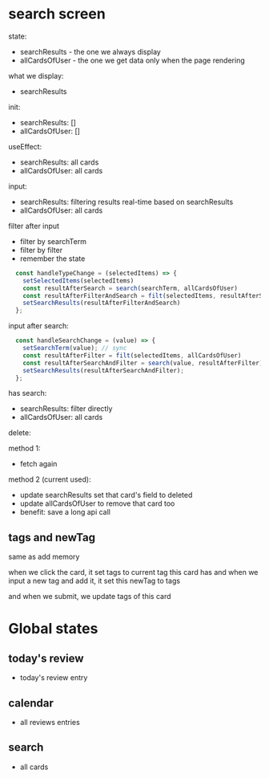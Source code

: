 # search screen

state:
- searchResults - the one we always display
- allCardsOfUser - the one we get data only when the page rendering

what we display:
- searchResults

init:

- searchResults: []
- allCardsOfUser: []

useEffect:

- searchResults: all cards
- allCardsOfUser: all cards

input:

- searchResults: filtering results real-time based on searchResults
- allCardsOfUser: all cards

filter after input
- filter by searchTerm
- filter by filter
- remember the state
```js
  const handleTypeChange = (selectedItems) => {
    setSelectedItems(selectedItems)
    const resultAfterSearch = search(searchTerm, allCardsOfUser)
    const resultAfterFilterAndSearch = filt(selectedItems, resultAfterSearch)
    setSearchResults(resultAfterFilterAndSearch)
  };
```


input after search:
```js
  const handleSearchChange = (value) => {
    setSearchTerm(value); // sync
    const resultAfterFilter = filt(selectedItems, allCardsOfUser)
    const resultAfterSearchAndFilter = search(value, resultAfterFilter); // Assuming search now returns the results
    setSearchResults(resultAfterSearchAndFilter);
  };

```

has search:
- searchResults: filter directly
- allCardsOfUser: all cards


delete:

method 1:
- fetch again

method 2 (current used):
- update searchResults set that card's field to deleted
- update allCardsOfUser to remove that card too
- benefit: save a long api call


## tags and newTag

same as add memory

when we click the card, it set tags to current tag this card has
and when we input a new tag and add it, it set this newTag to tags

and when we submit, we update tags of this card


# Global states


## today's review

- today's review entry

## calendar

- all reviews entries

## search

- all cards
